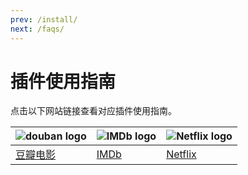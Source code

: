 ```yaml
---
prev: /install/
next: /faqs/
---
```


# 插件使用指南

点击以下网站链接查看对应插件使用指南。

| ![douban logo](/assets/douban.logo.png) | ![IMDb logo](/assets/imdb.logo.png) | ![Netflix logo](/assets/netflix.logo.png) |
| --------------------------------------- | ----------------------------------- | ----------------------------------------- |
| [豆瓣电影](/usage/usageDouban/)         | [IMDb](/usage/usageIMDb/)           | [Netflix](/usage/usageNetflix/)           |
